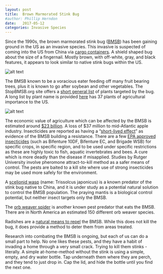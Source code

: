 ```yaml
---
layout: post
title:  Brown Marmorated Stink Bug
#author: Phillip Herndon
date:   2017-05-12
categories: Invasive Species
---
```

Since the 1990s, the brown marmorated stink bug ([BMSB](https://njaes.rutgers.edu/stinkbug/identify.asp)) 
has been gaining ground in the US as an invasive species. This invasive is suspected of coming into the US 
from China via [cargo containers](https://www.nytimes.com/2015/06/16/science/what-are-stink-bugs-facts-removal.html?_r=0). 
A shield shaped bug about the size of a fingernail. Mostly brown, with off-white, gray, and black features, 
it appears to look similar to native stink bugs within the US.

![alt text][BMSB_PIC]

The BMSB known to be a voracious eater feeding off many fruit bearing trees, plus it is known to go after soybean and other vegetables. 
The StopBMSB.org site offers a [short general list](http://www.stopbmsb.org/where-is-bmsb/crop-by-crop/) of plants targeted by the bug. 
A long list by plant name is provided [here](http://www.stopbmsb.org/where-is-bmsb/host-plants/) has 37 plants of agricultural importance to the US.

![alt text][CROP_INFOGRAPH]

The economic value of agriculture which can be affected by the BMSB is estimated around [$23 billion](http://www.stopbmsb.org/about-us/goals-and-funding/). 
A loss of $37 million to mid-Atlantic apple industry. Insecticides are reported as having a “[short-lived effect](https://njaes.rutgers.edu/stinkbug/control.asp)” 
as evidence of the BMSB building a resistance. There are a few [EPA approved insecticides](http://blogs.ext.vt.edu/tree-fruit-pest/2017/04/24/section-18-for-bifenture-10df-bifenture-ec-and-brigade-wsb-in-virginia/) 
(such as Bifenture 10DF, Bifenture EC, and Brigade WSB) for specific crops, in specific region, and to be used under specific restrictions as these are highly toxic to fish, aquatic invertebrates and bees. 
A cure which is more deadly than the disease if misapplied. Studies by Rutger University involve pheromone attract-to-kill method as a safer means of control. 
The pests are baited to a kill site where use of strong insecticides may be used more safely for the environment.

A [scelionid wasp](https://biologicco.com/blog/brown-marmorated-stink-bug/) (name: Trissolcus japonicus) is a known predator of the stink bug native to China, and it is under study as a potential natural solution to control the BMSB population. 
The praying mantis is a biological control potential, but neither insect targets only the BMSB.

The [orb weaver spider](http://dnr.maryland.gov/wildlife/HabichatArchive/Habichat38.pdf) is another known pest predator that eats the BMSB.  There are in North America an estimated 150 different orb weaver species. 

Radishes are a [natural means to repel](https://www.nrcs.usda.gov/wps/portal/nrcs/detail/national/home/?cid=nrcs143_023497) the BMSB.  While this does not kill the bug, it does provide a method to deter them from areas treated.

Research into combating the BMSB is ongoing, but each of us can do a small part to help. No one likes these pests, 
and they have a habit of invading a home through a very small crack. Trying to kill them stinks - literally. 
A simple at-home-method without the stink is using a simple, empty, and dry water bottle. Tap underneath them 
where they are perch, and they tend to just drop in. Cap the lid, and hide the bottle until you find the next one.

[BMSB_PIC]: http://www.stopbmsb.org/stopBMSB/assets/Image/BMSB_Figure2_0573.jpg
[CROP_INFOGRAPH]: http://www.stopbmsb.org/stopBMSB/assets/Image/Crops-at-Risk-md.jpg